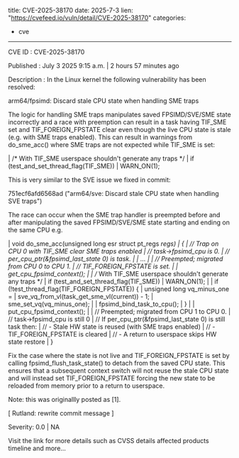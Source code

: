  
title: CVE-2025-38170
date: 2025-7-3
lien: "https://cvefeed.io/vuln/detail/CVE-2025-38170"
categories:
  - cve
---

CVE ID : CVE-2025-38170

Published :  July 3
2025
9:15 a.m. | 2 hours
57 minutes ago

Description : In the Linux kernel
the following vulnerability has been resolved:

arm64/fpsimd: Discard stale CPU state when handling SME traps

The logic for handling SME traps manipulates saved FPSIMD/SVE/SME state
incorrectly
and a race with preemption can result in a task having
TIF_SME set and TIF_FOREIGN_FPSTATE clear even though the live CPU state
is stale (e.g. with SME traps enabled). This can result in warnings from
do_sme_acc() where SME traps are not expected while TIF_SME is set:

|        /* With TIF_SME userspace shouldn't generate any traps */
|        if (test_and_set_thread_flag(TIF_SME))
|                WARN_ON(1);

This is very similar to the SVE issue we fixed in commit:

  751ecf6afd6568ad ("arm64/sve: Discard stale CPU state when handling SVE traps")

The race can occur when the SME trap handler is preempted before and
after manipulating the saved FPSIMD/SVE/SME state
starting and ending on
the same CPU
e.g.

| void do_sme_acc(unsigned long esr
struct pt_regs *regs)
| {
|         // Trap on CPU 0 with TIF_SME clear
SME traps enabled
|         // task->fpsimd_cpu is 0.
|         // per_cpu_ptr(&fpsimd_last_state
0) is task.
|
|         ...
|
|         // Preempted; migrated from CPU 0 to CPU 1.
|         // TIF_FOREIGN_FPSTATE is set.
|
|         get_cpu_fpsimd_context();
|
|         /* With TIF_SME userspace shouldn't generate any traps */
|         if (test_and_set_thread_flag(TIF_SME))
|                 WARN_ON(1);
|
|         if (!test_thread_flag(TIF_FOREIGN_FPSTATE)) {
|                 unsigned long vq_minus_one =
|                         sve_vq_from_vl(task_get_sme_vl(current)) - 1;
|                 sme_set_vq(vq_minus_one);
|
|                 fpsimd_bind_task_to_cpu();
|         }
|
|         put_cpu_fpsimd_context();
|
|         // Preempted; migrated from CPU 1 to CPU 0.
|         // task->fpsimd_cpu is still 0
|         // If per_cpu_ptr(&fpsimd_last_state
0) is still task then:
|         // - Stale HW state is reused (with SME traps enabled)
|         // - TIF_FOREIGN_FPSTATE is cleared
|         // - A return to userspace skips HW state restore
| }

Fix the case where the state is not live and TIF_FOREIGN_FPSTATE is set
by calling fpsimd_flush_task_state() to detach from the saved CPU
state. This ensures that a subsequent context switch will not reuse the
stale CPU state
and will instead set TIF_FOREIGN_FPSTATE
forcing the
new state to be reloaded from memory prior to a return to userspace.

Note: this was originallly posted as [1].

[ Rutland: rewrite commit message ]

Severity: 0.0 | NA

Visit the link for more details
such as CVSS details
affected products
timeline
and more...
